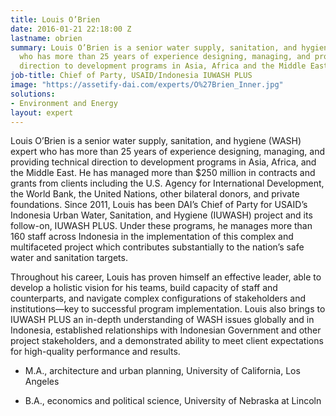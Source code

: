 ```yaml
---
title: Louis O’Brien
date: 2016-01-21 22:18:00 Z
lastname: obrien
summary: Louis O’Brien is a senior water supply, sanitation, and hygiene (WASH) expert
  who has more than 25 years of experience designing, managing, and providing technical
  direction to development programs in Asia, Africa and the Middle East.
job-title: Chief of Party, USAID/Indonesia IUWASH PLUS
image: "https://assetify-dai.com/experts/O%27Brien_Inner.jpg"
solutions:
- Environment and Energy
layout: expert
---
```


Louis O’Brien is a senior water supply, sanitation, and hygiene (WASH) expert who has more than 25 years of experience designing, managing, and providing technical direction to development programs in Asia, Africa, and the Middle East. He has managed more than $250 million in contracts and grants from clients including the U.S. Agency for International Development, the World Bank, the United Nations, other bilateral donors, and private foundations. Since 2011, Louis has been DAI’s Chief of Party for USAID’s Indonesia Urban Water, Sanitation, and Hygiene (IUWASH) project and its follow-on, IUWASH PLUS. Under these programs, he manages more than 160 staff across Indonesia in the implementation of this complex and multifaceted project which contributes substantially to the nation’s safe water and sanitation targets. 

Throughout his career, Louis has proven himself an effective leader, able to develop a holistic vision for his teams, build capacity of staff and counterparts, and navigate complex configurations of stakeholders and institutions—key to successful program implementation. Louis also brings to IUWASH PLUS an in-depth understanding of WASH issues globally and in Indonesia, established relationships with Indonesian Government and other project stakeholders, and a demonstrated ability to meet client expectations for high-quality performance and results.

* M.A., architecture and urban planning, University of California, Los Angeles

* B.A., economics and political science, University of Nebraska at Lincoln